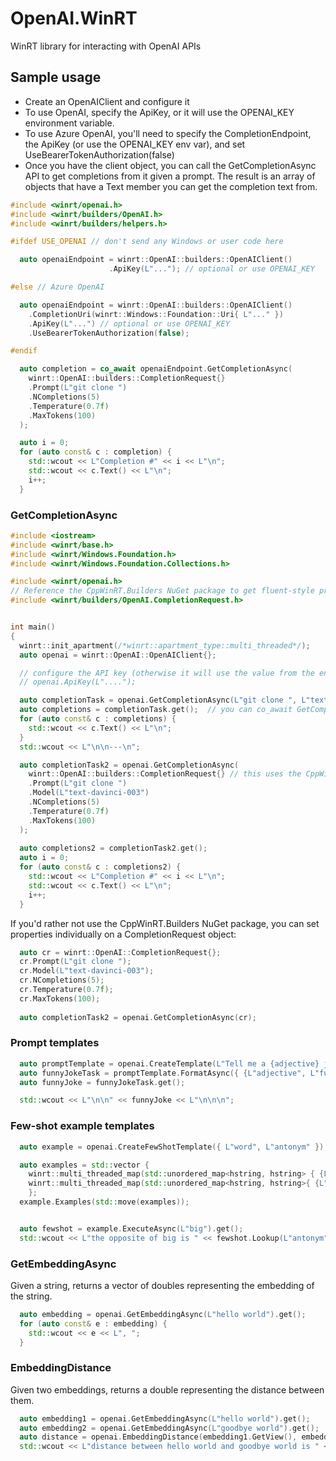 # OpenAI.WinRT

WinRT library for interacting with OpenAI APIs

## Sample usage

-	Create an OpenAIClient and configure it
  - To use OpenAI, specify the ApiKey, or it will use the OPENAI_KEY environment variable.
  - To use Azure OpenAI, you'll need to specify the CompletionEndpoint, the ApiKey (or use the OPENAI_KEY env var), and set UseBearerTokenAuthorization(false)
-	Once you have the client object, you can call the GetCompletionAsync API to get completions from it given a prompt. The result is an array of objects that have a Text member you can get the completion text from.

```cpp
#include <winrt/openai.h>
#include <winrt/builders/OpenAI.h>
#include <winrt/builders/helpers.h>

#ifdef USE_OPENAI // don't send any Windows or user code here

  auto openaiEndpoint = winrt::OpenAI::builders::OpenAIClient()
                      .ApiKey(L"..."); // optional or use OPENAI_KEY

#else // Azure OpenAI

  auto openaiEndpoint = winrt::OpenAI::builders::OpenAIClient()
    .CompletionUri(winrt::Windows::Foundation::Uri{ L"..." })
    .ApiKey(L"...") // optional or use OPENAI_KEY
    .UseBearerTokenAuthorization(false);

#endif

  auto completion = co_await openaiEndpoint.GetCompletionAsync(
    winrt::OpenAI::builders::CompletionRequest{}
    .Prompt(L"git clone ")
    .NCompletions(5)
    .Temperature(0.7f)
    .MaxTokens(100)
  );

  auto i = 0;
  for (auto const& c : completion) {
    std::wcout << L"Completion #" << i << L"\n";
    std::wcout << c.Text() << L"\n";
    i++;
  }
```

### GetCompletionAsync
```cpp
#include <iostream>
#include <winrt/base.h>
#include <winrt/Windows.Foundation.h>
#include <winrt/Windows.Foundation.Collections.h>

#include <winrt/openai.h>
// Reference the CppWinRT.Builders NuGet package to get fluent-style property setters
#include <winrt/builders/OpenAI.CompletionRequest.h>


int main()
{
  winrt::init_apartment(/*winrt::apartment_type::multi_threaded*/);
  auto openai = winrt::OpenAI::OpenAIClient{};

  // configure the API key (otherwise it will use the value from the environment variable OPENAI_KEY)
  // openai.ApiKey(L"....");

  auto completionTask = openai.GetCompletionAsync(L"git clone ", L"text-davinci-003");
  auto completions = completionTask.get();  // you can co_await GetCompletionAsync instead if inside an async method
  for (auto const& c : completions) {
    std::wcout << c.Text() << L"\n";
  }
  std::wcout << L"\n\n---\n";
```

```cpp
  auto completionTask2 = openai.GetCompletionAsync(
    winrt::OpenAI::builders::CompletionRequest{} // this uses the CppWinRT.Builders package
    .Prompt(L"git clone ")
    .Model(L"text-davinci-003")
    .NCompletions(5)
    .Temperature(0.7f)
    .MaxTokens(100)
  );
  
  auto completions2 = completionTask2.get();
  auto i = 0;
  for (auto const& c : completions2) {
    std::wcout << L"Completion #" << i << L"\n";
    std::wcout << c.Text() << L"\n";
    i++;
  }
```

If you'd rather not use the CppWinRT.Builders NuGet package, you can set properties individually on a CompletionRequest object:
```cpp
  auto cr = winrt::OpenAI::CompletionRequest{};
  cr.Prompt(L"git clone ");
  cr.Model(L"text-davinci-003");
  cr.NCompletions(5);
  cr.Temperature(0.7f);
  cr.MaxTokens(100);
  
  auto completionTask2 = openai.GetCompletionAsync(cr);
```

### Prompt templates

```cpp
  auto promptTemplate = openai.CreateTemplate(L"Tell me a {adjective} joke about {content}");
  auto funnyJokeTask = promptTemplate.FormatAsync({ {L"adjective", L"funny"}, {L"content", L"chickens"} });
  auto funnyJoke = funnyJokeTask.get();

  std::wcout << L"\n\n" << funnyJoke << L"\n\n\n";
```

### Few-shot example templates

```cpp
  auto example = openai.CreateFewShotTemplate({ L"word", L"antonym" });

  auto examples = std::vector {
    winrt::multi_threaded_map(std::unordered_map<hstring, hstring> { {L"word", L"happy"}, { L"antonym", L"sad" }}),
    winrt::multi_threaded_map(std::unordered_map<hstring, hstring>{ {L"word", L"tall"}, { L"antonym", L"short" }}),
    };
  example.Examples(std::move(examples));


  auto fewshot = example.ExecuteAsync(L"big").get();
  std::wcout << L"the opposite of big is " << fewshot.Lookup(L"antonym").begin() << L"\n";
```

### GetEmbeddingAsync

Given a string, returns a vector of doubles representing the embedding of the string.

```cpp
  auto embedding = openai.GetEmbeddingAsync(L"hello world").get();
  for (auto const& e : embedding) {
    std::wcout << e << L", ";
  }
```

### EmbeddingDistance

Given two embeddings, returns a double representing the distance between them.

```cpp
  auto embedding1 = openai.GetEmbeddingAsync(L"hello world").get();
  auto embedding2 = openai.GetEmbeddingAsync(L"goodbye world").get();
  auto distance = openai.EmbeddingDistance(embedding1.GetView(), embedding2.GetView());
  std::wcout << L"distance between hello world and goodbye world is " << distance << L"\n";
```
